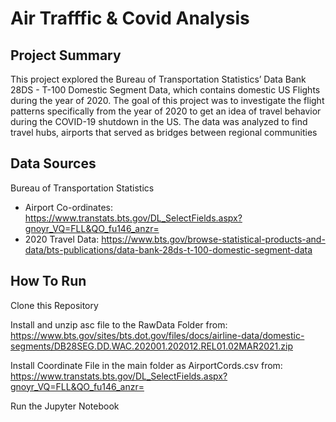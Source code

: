# Air Trafffic & Covid Analysis

## Project Summary
This project explored the Bureau of Transportation Statistics’ Data Bank 28DS - T-100 Domestic Segment Data, which contains domestic US Flights during the year of 2020. The goal of this project was to investigate the flight patterns specifically from the year of 2020 to get an idea of travel behavior during the COVID-19 shutdown in the US. The data was analyzed to find travel hubs, airports that served as bridges between regional communities

## Data Sources
Bureau of Transportation Statistics
- Airport Co-ordinates: https://www.transtats.bts.gov/DL_SelectFields.aspx?gnoyr_VQ=FLL&QO_fu146_anzr=
- 2020 Travel Data: https://www.bts.gov/browse-statistical-products-and-data/bts-publications/data-bank-28ds-t-100-domestic-segment-data

## How To Run

Clone this Repository

Install and unzip asc file to the RawData Folder from:
https://www.bts.gov/sites/bts.dot.gov/files/docs/airline-data/domestic-segments/DB28SEG.DD.WAC.202001.202012.REL01.02MAR2021.zip

Install Coordinate File in the main folder as AirportCords.csv from:
https://www.transtats.bts.gov/DL_SelectFields.aspx?gnoyr_VQ=FLL&QO_fu146_anzr=

Run the Jupyter Notebook